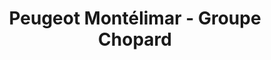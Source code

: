---
title: "Peugeot Montélimar - Groupe Chopard"
url: /montelimar/peugeot-montelimar-groupe-chopard/
shop: voiture
---